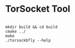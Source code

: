 # TorSocket Tool

<pre><code>
mkdir build && cd build
cmake ../
make
./torsockbfly --help
</code></pre>